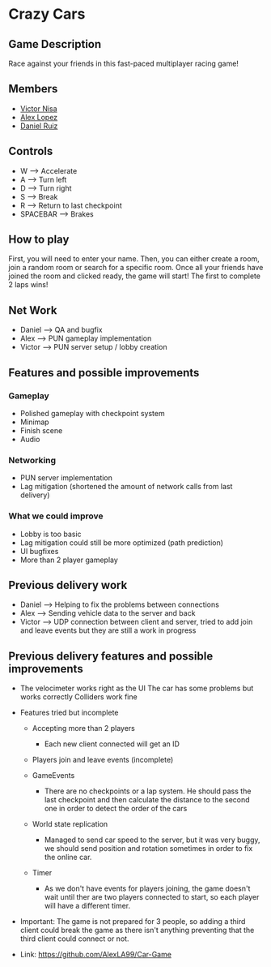 # Crazy Cars

## Game Description

Race against your friends in this fast-paced multiplayer racing game!

## Members

- [Victor Nisa](https://github.com/VictorNisa)
- [Alex Lopez](https://github.com/AlexLA99)
- [Daniel Ruiz](https://github.com/xsiro)

## Controls

- W --> Accelerate
- A --> Turn left
- D --> Turn right
- S --> Break
- R --> Return to last checkpoint
- SPACEBAR --> Brakes

## How to play

First, you will need to enter your name. Then, you can either create a room, join a random room or search for a specific room. Once all your friends have joined the room and clicked ready, the game will start! The first to complete 2 laps wins!

## Net Work
- Daniel --> QA and bugfix
- Alex --> PUN gameplay implementation
- Victor --> PUN server setup / lobby creation 

## Features and possible improvements

### Gameplay

- Polished gameplay with checkpoint system
- Minimap
- Finish scene
- Audio

### Networking

- PUN server implementation
- Lag mitigation (shortened the amount of network calls from last delivery)

### What we could improve

- Lobby is too basic
- Lag mitigation could still be more optimized (path prediction)
- UI bugfixes
- More than 2 player gameplay

## Previous delivery work

- Daniel --> Helping to fix the problems between connections
- Alex --> Sending vehicle data to the server and back
- Victor --> UDP connection between client and server, tried to add join and leave events but they are still a work in progress

## Previous delivery features and possible improvements

- The velocimeter works right as the UI
	The car has some problems but works correctly
	Colliders work fine

- Features tried but incomplete
	- Accepting more than 2 players
		- Each new client connected will get an ID

	- Players join and leave events (incomplete)

	- GameEvents
		- There are no checkpoints or a lap system. He should pass the last checkpoint and then calculate the distance to the second one in order to detect the order of the cars

	- World state replication
		- Managed to send car speed to the server, but it was very buggy, we should send position and rotation sometimes in order to fix the online car.

	- Timer
		- As we don't have events for players joining, the game doesn't wait until ther are two players connected to start, so each player will have a different timer.

- Important: The game is not prepared for 3 people, so adding a third client could break the game as there isn't anything preventing that the third client could connect or not.


- Link: https://github.com/AlexLA99/Car-Game
